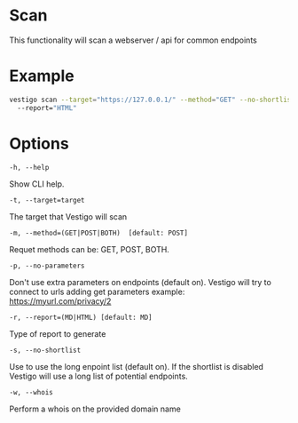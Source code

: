 # Scan

This functionality will scan a webserver / api for common endpoints

# Example

```bash
vestigo scan --target="https://127.0.0.1/" --method="GET" --no-shortlist 
  --report="HTML"
```

# Options

```
-h, --help
```
Show CLI help.

```
-t, --target=target
```
The target that Vestigo will scan

```
-m, --method=(GET|POST|BOTH)  [default: POST]
```
Requet methods can be: GET, POST, BOTH.

```
-p, --no-parameters
```
Don't use extra parameters on endpoints (default on). Vestigo will try to connect to urls adding get parameters example: https://myurl.com/privacy/2

```
-r, --report=(MD|HTML) [default: MD]
```
Type of report to generate

```
-s, --no-shortlist
```
Use to use the long enpoint list (default on). If the shortlist is disabled Vestigo will use a long list of potential endpoints.

```
-w, --whois
```
Perform a whois on the provided domain name